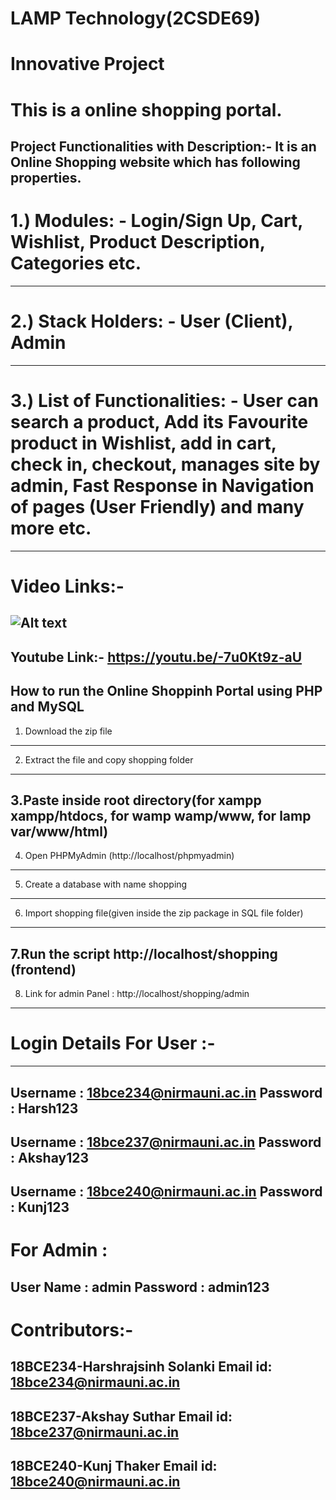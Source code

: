 # LAMP Technology(2CSDE69)
# Innovative Project

# This is a online shopping portal.

Project Functionalities with Description:-
It is an Online Shopping website which has following properties.
----------------------------------------------------------------------------------------------------------------------------------------
# 1.) Modules: - Login/Sign Up, Cart, Wishlist, Product Description, Categories etc.
----------------------------------------------------------------------------------------------------------------------------------------
# 2.) Stack Holders: - User (Client), Admin
----------------------------------------------------------------------------------------------------------------------------------------
# 3.) List of Functionalities: - User can search a product, Add its Favourite product in Wishlist, add in cart, check in, checkout, manages site by admin, Fast Response in Navigation of pages (User Friendly) and many more etc.
----------------------------------------------------------------------------------------------------------------------------------------
# Video Links:-
![Alt text](Input-Output/LAMP_Innovative_Assignment.gif)
----------------------------------------------------------------------------------------------------------------------------------------
Youtube Link:- https://youtu.be/-7u0Kt9z-aU
----------------------------------------------------------------------------------------------------------------------------------------
How to run the Online Shoppinh Portal using PHP and MySQL
----------------------------------------------------------------------------------------------------------------------------------------
1. Download the  zip file
----------------------------------------------------------------------------------------------------------------------------------------
2. Extract the file and copy shopping folder
----------------------------------------------------------------------------------------------------------------------------------------
3.Paste inside root directory(for xampp xampp/htdocs, for wamp wamp/www, for lamp var/www/html)
----------------------------------------------------------------------------------------------------------------------------------------
4. Open PHPMyAdmin (http://localhost/phpmyadmin)
----------------------------------------------------------------------------------------------------------------------------------------
5. Create a database with name shopping
----------------------------------------------------------------------------------------------------------------------------------------
6. Import shopping file(given inside the zip package in SQL file folder)
----------------------------------------------------------------------------------------------------------------------------------------
7.Run the script http://localhost/shopping (frontend)
----------------------------------------------------------------------------------------------------------------------------------------
8. Link for admin Panel : http://localhost/shopping/admin
----------------------------------------------------------------------------------------------------------------------------------------
# Login Details For User :-
----------------------------------------------------------------------------------------------------------------------------------------
Username : 18bce234@nirmauni.ac.in
Password : Harsh123
----------------------------------------------------------------------------------------------------------------------------------------
Username : 18bce237@nirmauni.ac.in
Password : Akshay123
----------------------------------------------------------------------------------------------------------------------------------------
Username : 18bce240@nirmauni.ac.in
Password : Kunj123
----------------------------------------------------------------------------------------------------------------------------------------
# For Admin :
User Name : admin
Password : admin123
----------------------------------------------------------------------------------------------------------------------------------------
# Contributors:-
18BCE234-Harshrajsinh Solanki
Email id: 18bce234@nirmauni.ac.in
----------------------------------------------------------------------------------------------------------------------------------------
18BCE237-Akshay Suthar
Email id: 18bce237@nirmauni.ac.in
----------------------------------------------------------------------------------------------------------------------------------------
18BCE240-Kunj Thaker
Email id: 18bce240@nirmauni.ac.in
----------------------------------------------------------------------------------------------------------------------------------------

